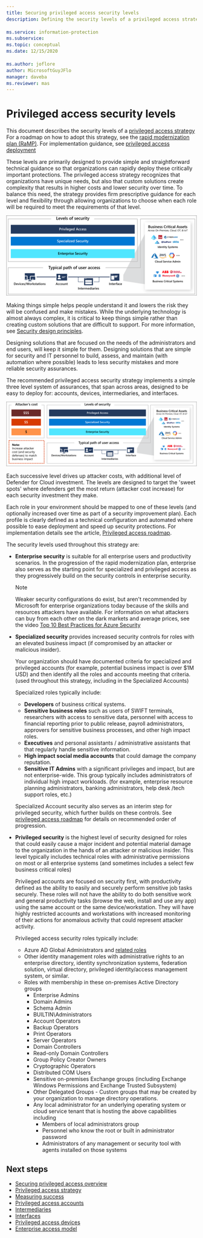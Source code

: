```yaml
---
title: Securing privileged access security levels
description: Defining the security levels of a privileged access strategy

ms.service: information-protection
ms.subservice: 
ms.topic: conceptual
ms.date: 12/15/2020

ms.author: joflore
author: MicrosoftGuyJFlo
manager: daveba
ms.reviewer: mas
---
```

# Privileged access security levels

This document describes the security levels of a [privileged access strategy](privileged-access-strategy.md) For a roadmap on how to adopt this strategy, see the [rapid modernization plan (RaMP)](security-rapid-modernization-plan.md). For implementation guidance, see [privileged access deployment](privileged-access-deployment.md)

These levels are primarily designed to provide simple and straightforward technical guidance so that organizations can rapidly deploy these critically important protections. The privileged access strategy recognizes that organizations have unique needs, but also that custom solutions create complexity that results in higher costs and lower security over time. To balance this need, the strategy provides firm prescriptive guidance for each level and flexibility through allowing organizations to choose when each role will be required to meet the requirements of that level.

![Defining three security levels](./media/privileged-access-security-levels/prescriptive-security-levels.png)

Making things simple helps people understand it and lowers the risk they will be confused and make mistakes. While the underlying technology is almost always complex, it is critical to keep things simple rather than creating custom solutions that are difficult to support. For more information, see [Security design principles](/azure/architecture/framework/security/security-principles).

Designing solutions that are focused on the needs of the administrators and end users, will keep it simple for them. Designing solutions that are simple for security and IT personnel to build, assess, and maintain (with automation where possible) leads to less security mistakes and more reliable security assurances. 

The recommended privileged access security strategy implements a simple three level system of assurances, that span across areas, designed to be easy to deploy for: accounts, devices, intermediaries, and interfaces.  

![Increase attacker cost with each level of security investment](./media/privileged-access-security-levels/drive-attacker-cost-with-strategic-investments.png)

Each successive level drives up attacker costs, with additional level of Defender for Cloud investment. The levels are designed to target the 'sweet spots' where defenders get the most return (attacker cost increase) for each security investment they make.

Each role in your environment should be mapped to one of these levels (and optionally increased over time as part of a security improvement plan).  Each profile is clearly defined as a technical configuration and automated where possible to ease deployment and speed up security protections. For implementation details see the article, [Privileged access roadmap](security-rapid-modernization-plan.md).

The security levels used throughout this strategy are:

- **Enterprise security** is suitable for all enterprise users and productivity scenarios. In the progression of the rapid modernization plan, enterprise also serves as the starting point for specialized and privileged access as they progressively build on the security controls in enterprise security.

   > [!NOTE]
   > Weaker security configurations do exist, but aren't recommended by Microsoft for enterprise organizations today because of the skills and resources attackers have available. For information on what attackers can buy from each other on the dark markets and average prices, see the video [Top 10 Best Practices for Azure Security](https://techcommunity.microsoft.com/t5/video-hub/top-10-best-practices-for-azure-security/m-p/1698837)

- **Specialized security** provides increased security controls for roles with an elevated business impact (if compromised by an attacker or malicious insider).

   Your organization should have documented criteria for specialized and privileged accounts (for example, potential business impact is over $1M USD) and then identify all the roles and accounts meeting that criteria. (used throughout this strategy, including in the Specialized Accounts)

   Specialized roles typically include:

   - **Developers** of business critical systems.
   - **Sensitive business roles** such as users of SWIFT terminals, researchers with access to sensitive data, personnel with access to financial reporting prior to public release, payroll administrators, approvers for sensitive business processes, and other high impact roles.  
   - **Executives** and personal assistants / administrative assistants that that regularly handle sensitive information.
   - **High impact social media accounts** that could damage the company reputation.
   - **Sensitive IT Admins** with a significant privileges and impact, but are not enterprise-wide. This group typically includes administrators of individual high impact workloads. (for example, enterprise resource planning administrators, banking administrators, help desk /tech support roles, etc.)

   Specialized Account security also serves as an interim step for privileged security, which further builds on these controls. See [privileged access roadmap](security-rapid-modernization-plan.md) for details on recommended order of progression.

- **Privileged security** is the highest level of security designed for roles that could easily cause a major incident and potential material damage to the organization in the hands of an attacker or malicious insider. This level typically includes technical roles with administrative permissions on most or all enterprise systems (and sometimes includes a select few business critical roles)

   Privileged accounts are focused on security first, with productivity defined as the ability to easily and securely perform sensitive job tasks securely. These roles will not have the ability to do both sensitive work and general productivity tasks (browse the web, install and use any app) using the same account or the same device/workstation. They will have highly restricted accounts and workstations with increased monitoring of their actions for anomalous activity that could represent attacker activity. 

   Privileged access security roles typically include:

   - Azure AD Global Administrators and [related roles](/azure/active-directory/roles/permissions-reference)
   - Other identity management roles with administrative rights to an enterprise directory, identity synchronization systems, federation solution, virtual directory, privileged identity/access management system, or similar.  
   - Roles with membership in these on-premises Active Directory groups
      - Enterprise Admins
      - Domain Admins
      - Schema Admin
      - BUILTIN\Administrators
      - Account Operators
      - Backup Operators
      - Print Operators
      - Server Operators
      - Domain Controllers
      - Read-only Domain Controllers
      - Group Policy Creator Owners
      - Cryptographic Operators
      - Distributed COM Users
      - Sensitive on-premises Exchange groups (including Exchange Windows Permissions and Exchange Trusted Subsystem) 
      - Other Delegated Groups - Custom groups that may be created by your organization to manage directory operations.
      - Any local administrator for an underlying operating system or cloud service tenant that is hosting the above capabilities including
         - Members of local administrators group
         - Personnel who know the root or built in administrator password
         - Administrators of any management or security tool with agents installed on those systems

## Next steps

- [Securing privileged access overview](overview.md)
- [Privileged access strategy](privileged-access-strategy.md)
- [Measuring success](privileged-access-success-criteria.md)
- [Privileged access accounts](privileged-access-accounts.md)
- [Intermediaries](privileged-access-intermediaries.md)
- [Interfaces](privileged-access-interfaces.md)
- [Privileged access devices](privileged-access-devices.md)
- [Enterprise access model](privileged-access-access-model.md)
